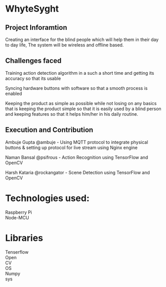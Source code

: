 # WhyteSyght
## Project Inforamtion <br>
Creating an interface for the blind people which will help them in their day to day life,
The system will be wireless and offline based.

## Challenges faced <br>
Training action detection algorithm in a such a short time and getting its accuracy so that its usable

Syncing hardware buttons with software so that a smooth process is enabled

Keeping the product as simple as possible while not losing on any basics that is keeping the product simple so that it is easily used by a blind person and keeping features so that it helps him/her in his daily routine.

## Execution and Contribution <br>
 Ambuje Gupta @ambuje - Using MQTT protocol to integrate physical buttons & setting up protocol for live stream using Nginx engine

Naman Bansal @psifrous - Action Recognition using TensorFlow and OpenCV

Harsh Kataria @rockangator - Scene Detection using TensorFlow and OpenCV


# Technologies used: 
Raspberry Pi  <br> 
Node-MCU

# Libraries <br>
Tenserflow <br> Open <br> CV<br> OS<br> Numpy <br>sys 
